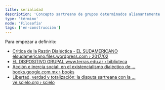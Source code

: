 ```yaml
---
title: serialidad
description: 'Concepto sartreano de grupos determinados alienantemente'
type: 'término'
node: 'Filosofía'
tags: ['en-construcción']
---
```


Para empezar a definirlo:

- [Critica de la Razón Dialéctica - EL SUDAMERICANO elsudamericano.files.wordpress.com › 2017/02](https://elsudamericano.files.wordpress.com/2017/02/93-sartre-coleccic3b3n.pdf)
- [EL DISPOSITIVO GRUPAL www.terras.edu.ar › biblioteca](http://www.terras.edu.ar/biblioteca/30/30DEL-CUETO-Ana-Maria-FERNANDEZ-Ana-Maria-El-dispositivo-grupal.pdf)
- [Acción e inercia social: en el existencialismo dialéctico de ... books.google.com.mx › books](https://books.google.com.mx/books?id=5rlEJUHWlEwC&pg=PA191&lpg=PA191&dq=serialidad+sartre&source=bl&ots=OA1ooHhtsV&sig=ACfU3U38KkbaVX2DyMAif3ARR_ftcFGo2Q&hl=es-419&sa=X&ved=2ahUKEwin9p21uufsAhVxvlkKHWZiC204ChDoATAEegQIDBAC)
- [Libertad, verdad y totalización: la disputa sartreana con la ... ve.scielo.org › scielo](http://ve.scielo.org/scielo.php?script=sci_arttext&pid=S0798-43242014000200003)